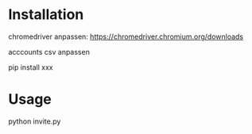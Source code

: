 # Installation
chromedriver anpassen:
https://chromedriver.chromium.org/downloads

acccounts csv anpassen

pip install xxx

# Usage
python invite.py

